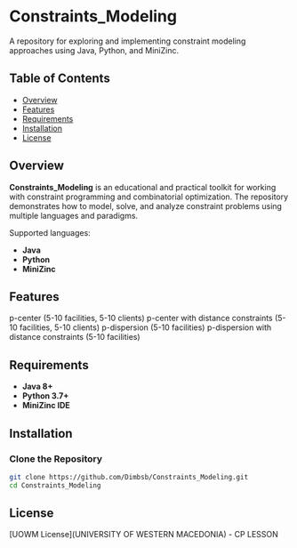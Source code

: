 # Constraints_Modeling

A repository for exploring and implementing constraint modeling approaches using Java, Python, and MiniZinc.

## Table of Contents

- [Overview](#overview)
- [Features](#features)
- [Requirements](#requirements)
- [Installation](#installation)
- [License](#license)

## Overview

**Constraints_Modeling** is an educational and practical toolkit for working with constraint programming and combinatorial optimization. The repository demonstrates how to model, solve, and analyze constraint problems using multiple languages and paradigms.

Supported languages:
- **Java** 
- **Python** 
- **MiniZinc** 

## Features

p-center (5-10 facilities, 5-10 clients)
p-center with distance constraints (5-10 facilities, 5-10 clients)
p-dispersion (5-10 facilities)
p-dispersion with distance constraints (5-10 facilities)

 
## Requirements

- **Java 8+**
- **Python 3.7+**
- **MiniZinc IDE**  

## Installation

### Clone the Repository

```bash
git clone https://github.com/Dimbsb/Constraints_Modeling.git
cd Constraints_Modeling
```

## License

[UOWM License](UNIVERSITY OF WESTERN MACEDONIA) - CP LESSON

